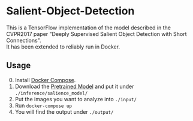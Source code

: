 # Salient-Object-Detection
This is a TensorFlow implementation of the model described in the CVPR2017 paper "Deeply Supervised Salient Object Detection with Short Connections".  
It has been extended to reliably run in Docker.

## Usage
0. Install [Docker Compose](https://docs.docker.com/compose/install/).
1. Download the [Pretrained Model](https://drive.google.com/file/d/0B6l9O8aWij8fVEIxZjQ4ejRzVmc/view?usp=sharing) and put it under ```./inference/salience_model/```
2. Put the images you want to analyze into ```./input/```
3. Run ```docker-compose up```
4. You will find the output under ```./output/```
